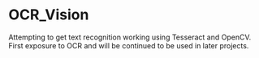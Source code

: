 # OCR_Vision
Attempting to get text recognition working using Tesseract and OpenCV. First exposure to OCR and will be continued to be used in later projects.
